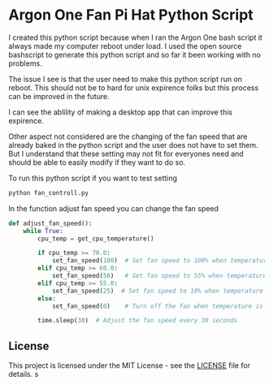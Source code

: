 # Argon One Fan Pi Hat Python Script

I created this python script because when I ran the Argon One bash script it always made my computer reboot under load. I used the open source bashscript to generate this python script and so far it been working with no problems.


The issue I see is that the user need to make this python script run on reboot. This should not be to hard for unix expirence folks but this process can be improved in the future.

I can see the ablility of making a desktop app that can improve this expirence.

Other aspect not considered are the changing of the fan speed that are already baked in the python script and the user does not have to set them. But I understand that these setting may not fit for everyones need and should be able to easily modify if they want to do so.


To run this python script if you want to test setting

```bash
python fan_controll.py
``` 


In the function adjust fan speed you can change the fan speed
```python
def adjust_fan_speed():
    while True:
        cpu_temp = get_cpu_temperature()

        if cpu_temp >= 70.0:
            set_fan_speed(100)  # Set fan speed to 100% when temperature is 65°C or higher
        elif cpu_temp >= 60.0:
            set_fan_speed(50)   # Set fan speed to 55% when temperature is between 60°C and 65°C
        elif cpu_temp >= 55.0:
            set_fan_speed(25)  # Set fan speed to 10% when temperature is between 55°C and 60°C
        else:
            set_fan_speed(0)    # Turn off the fan when temperature is below 45°C

        time.sleep(30)  # Adjust the fan speed every 30 seconds
```

## License

This project is licensed under the MIT License - see the [LICENSE](LICENSE) file for details.
s
